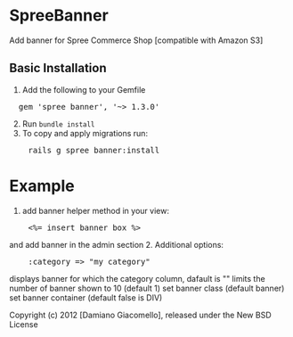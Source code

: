 SpreeBanner
===================

Add banner for Spree Commerce Shop [compatible with Amazon S3]


Basic Installation
------------------

1. Add the following to your Gemfile
<pre>
  gem 'spree_banner', '~> 1.3.0'
</pre>
2. Run `bundle install`
3. To copy and apply migrations run:
<pre>
	rails g spree_banner:install
</pre>

Example
=======

1. add banner helper method in your view:
<pre>
	<%= insert_banner_box %>
</pre>
and add banner in the admin section
2. Additional options:
<pre>
	:category => "my_category"
</pre>
displays banner for which the category column, dafault is ""
limits the number of banner shown to 10 (default 1)
set banner class (default banner)
set banner container (default false is DIV)

Copyright (c) 2012 [Damiano Giacomello], released under the New BSD License
